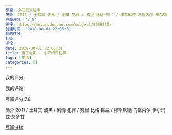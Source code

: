 ```yaml
---
标题: 小亚细亚往事
简介: 2011 / 土耳其 波黑 / 剧情 犯罪 / 努里·比格·锡兰 / 穆罕默德·乌祖内尔 伊尔玛兹·艾多甘
豆瓣评分: '7.8'
链接: https://movie.douban.com/subject/5959260/
创建时间: '2018-08-01 22:05:31'
我的评分:
标签:
评论:
date: 2018-08-01 22:05:31
title: 看了电影 - 小亚细亚往事
tags: [电影]
categories: []
---
```


我的评分:

我的评论:

豆瓣评分:7.8

简介:2011 / 土耳其 波黑 / 剧情 犯罪 / 努里·比格·锡兰 / 穆罕默德·乌祖内尔 伊尔玛兹·艾多甘

[豆瓣链接](https://movie.douban.com/subject/5959260/)

